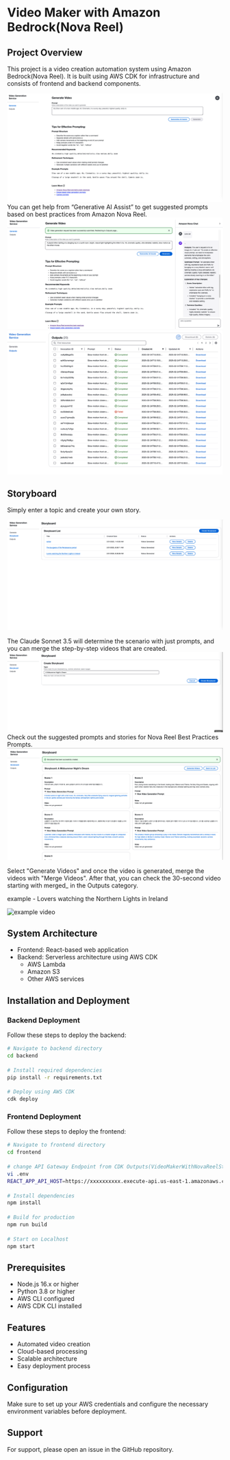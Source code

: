 # Video Maker with Amazon Bedrock(Nova Reel)

## Project Overview
This project is a video creation automation system using Amazon Bedrock(Nova Reel). It is built using AWS CDK for infrastructure and consists of frontend and backend components.

![screenshot1](./docs/images/video-generation-service-1.jpeg)
You can get help from “Generative AI Assist” to get suggested prompts based on best practices from Amazon Nova Reel.
![screenshot1](./docs/images/video-generation-service-2.jpeg)
![screenshot2](./docs/images/video-generation-service-3.jpeg)

## Storyboard
Simply enter a topic and create your own story.

![screenshot3](./docs/images/storyboard-1.png)

 The Claude Sonnet 3.5 will determine the scenario with just prompts, and you can merge the step-by-step videos that are created.
![screenshot4](./docs/images/storyboard-2.png)
Check out the suggested prompts and stories for Nova Reel Best Practices Prompts.
![screenshot4](./docs/images/storyboard-3.png)

Select "Generate Videos" and once the video is generated, merge the videos with "Merge Videos". After that, you can check the 30-second video starting with merged_ in the Outputs category.

example - Lovers watching the Northern Lights in Ireland

![example video](./docs/images/Lovers.gif)

## System Architecture
- Frontend: React-based web application
- Backend: Serverless architecture using AWS CDK
  - AWS Lambda
  - Amazon S3
  - Other AWS services

## Installation and Deployment

### Backend Deployment
Follow these steps to deploy the backend:

```bash
# Navigate to backend directory
cd backend

# Install required dependencies
pip install -r requirements.txt

# Deploy using AWS CDK
cdk deploy
```

### Frontend Deployment
Follow these steps to deploy the frontend:

```bash
# Navigate to frontend directory
cd frontend

# change API Gateway Endpoint from CDK Outputs(VideoMakerWithNovaReelStack.VideoMakerWithNovaReelAPIGateway)
vi .env
REACT_APP_API_HOST=https://xxxxxxxxxx.execute-api.us-east-1.amazonaws.com/prod

# Install dependencies
npm install

# Build for production
npm run build

# Start on Localhost
npm start
```

## Prerequisites
- Node.js 16.x or higher
- Python 3.8 or higher
- AWS CLI configured
- AWS CDK CLI installed

## Features
- Automated video creation
- Cloud-based processing
- Scalable architecture
- Easy deployment process

## Configuration
Make sure to set up your AWS credentials and configure the necessary environment variables before deployment.

## Support
For support, please open an issue in the GitHub repository.